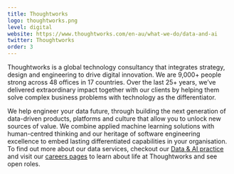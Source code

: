 ```yaml
---
title: Thoughtworks
logo: thoughtworks.png
level: digital
website: https://www.thoughtworks.com/en-au/what-we-do/data-and-ai
twitter: Thoughtworks
order: 3
---
```

Thoughtworks is a global technology consultancy that integrates strategy, design and engineering to drive digital innovation. We are 9,000+ people strong across 48 offices in 17 countries. Over the last 25+ years, we’ve delivered extraordinary impact together with our clients by helping them solve complex business problems with technology as the differentiator.

We help engineer your data future, through building the next generation of data-driven products, platforms and culture that allow you to unlock new sources of value. We combine applied machine learning solutions with human-centred thinking and our heritage of software engineering excellence to embed lasting differentiated capabilities in your organisation. To find out more about our data services, checkout our [Data & AI practice](https://www.thoughtworks.com/en-au/what-we-do/data-and-ai) and visit our [careers pages](https://www.thoughtworks.com/careers/australia) to learn about life at Thoughtworks and see open roles.
